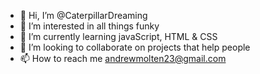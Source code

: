 - 👋 Hi, I’m @CaterpillarDreaming
- 👀 I’m interested in all things funky
- 🌱 I’m currently learning javaScript, HTML & CSS
- 💞️ I’m looking to collaborate on projects that help people
- 📫 How to reach me andrewmolten23@gmail.com

<!---
CaterpillarDreaming/CaterpillarDreaming is a ✨ special ✨ repository because its `README.md` (this file) appears on your GitHub profile.
You can click the Preview link to take a look at your changes.
--->
